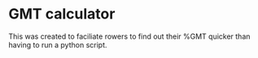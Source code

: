 # GMT calculator

This was created to faciliate rowers to find out their %GMT quicker than having to run a python script.
